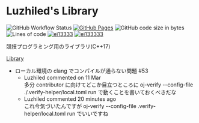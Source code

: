 # Luzhiled's Library

![GitHub Workflow Status](https://img.shields.io/github/workflow/status/ei1333/library/verify?style=flat-square)
[![GitHub Pages](https://img.shields.io/static/v1?label=GitHub+Pages&message=+&color=brightgreen&logo=github)](https://ei1333.github.io/library/)
![GitHub code size in bytes](https://img.shields.io/github/languages/code-size/ei1333/library?style=flat-square)
![Lines of code](https://img.shields.io/tokei/lines/github/ei1333/library?style=flat-square)
[![ei13333](https://img.shields.io/endpoint?url=https%3A%2F%2Fatcoder-badges.now.sh%2Fapi%2Fatcoder%2Fjson%2Fei13333)](https://atcoder.jp/users/ei13333)
[![ei133333](https://img.shields.io/endpoint?url=https%3A%2F%2Fatcoder-badges.now.sh%2Fapi%2Fcodeforces%2Fjson%2Fei133333)](https://codeforces.com/profile/ei133333)

競技プログラミング用のライブラリ(C++17)

[Library](https://ei1333.github.io/library/index.html)

* ローカル環境の clang でコンパイルが通らない問題 #53
  * Luzhiled commented on 11 Mar  
    多分 contributor に向けてどこか目立つところに oj-verify --config-file ./.verify-helper/local.toml run で動くことを書いておくべきだな
  * Luzhiled commented 20 minutes ago  
    これ今気づいたんですが oj-verify --config-file .verify-helper/local.toml run でいいですね
